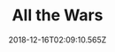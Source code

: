 ---
title: All the Wars
artist: The Pineapple Thief
date: 2018-12-16T02:09:10.565Z
cover: /upload/tumblr_od8ui8iv6e1vfaqyoo1_r1_1280.jpg
styles:
  - Progressive Rock
links:
  spotify: https://play.spotify.com/album/1UxORLzYOVBrrxRWA1cSjf
  youtube: https://music.youtube.com/watch?v=-axgj7JywCA
  applemusic: https://itunes.apple.com/us/album/all-the-wars-deluxe-edition/675858750?uo=4
  soundcloud: ""
  bandcamp: ""
  deezer: https://www.deezer.com/album/5375861
---